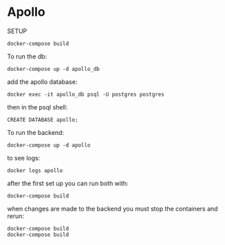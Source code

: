 # Apollo

SETUP

```
docker-compose build
```

To run the db:

```
docker-compose up -d apollo_db
```

add the apollo database:

```
docker exec -it apollo_db psql -U postgres postgres
```

then in the psql shell:

```
CREATE DATABASE apollo;
```

To run the backend:

```
docker-compose up -d apollo
```

to see logs:

```
docker logs apollo
```

after the first set up you can run both with:

```
docker-compose build
```

when changes are made to the backend you must stop the containers and rerun:

```
docker-compose build
docker-compose build
```